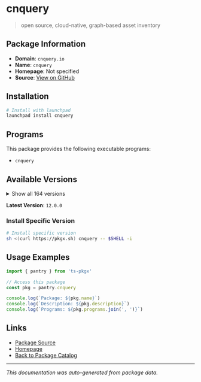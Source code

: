 # cnquery

> open source, cloud-native, graph-based asset inventory

## Package Information

- **Domain**: `cnquery.io`
- **Name**: `cnquery`
- **Homepage**: Not specified
- **Source**: [View on GitHub](https://github.com/pkgxdev/pantry/tree/main/projects/cnquery.io/package.yml)

## Installation

```bash
# Install with launchpad
launchpad install cnquery
```

## Programs

This package provides the following executable programs:

- `cnquery`

## Available Versions

<details>
<summary>Show all 164 versions</summary>

- `12.0.0`, `11.69.1`, `11.69.0`, `11.68.0`, `11.67.1`
- `11.67.0`, `11.66.1`, `11.66.0`, `11.65.0`, `11.64.0`
- `11.63.1`, `11.63.0`, `11.62.1`, `11.62.0`, `11.61.0`
- `11.60.0`, `11.59.0`, `11.58.0`, `11.57.2`, `11.57.1`
- `11.57.0`, `11.56.0`, `11.55.0`, `11.54.0`, `11.53.2`
- `11.53.1`, `11.53.0`, `11.52.0`, `11.51.2`, `11.51.1`
- `11.51.0`, `11.50.0`, `11.49.0`, `11.48.0`, `11.47.1`
- `11.47.0`, `11.46.2`, `11.46.1`, `11.46.0`, `11.45.1`
- `11.45.0`, `11.44.0`, `11.43.0`, `11.42.0`, `11.41.0`
- `11.40.0`, `11.39.0`, `11.38.0`, `11.37.1`, `11.37.0`
- `11.36.2`, `11.36.1`, `11.36.0`, `11.35.0`, `11.34.0`
- `11.33.1`, `11.33.0`, `11.32.0`, `11.31.1`, `11.31.0`
- `11.30.2`, `11.30.1`, `11.30.0`, `11.29.0`, `11.28.1`
- `11.28.0`, `11.27.0`, `11.26.0`, `11.25.0`, `11.24.0`
- `11.23.2`, `11.23.1`, `11.23.0`, `11.22.0`, `11.21.1`
- `11.21.0`, `11.20.1`, `11.20.0`, `11.19.1`, `11.19.0`
- `11.18.0`, `11.17.0`, `11.16.1`, `11.16.0`, `11.15.1`
- `11.15.0`, `11.14.1`, `11.14.0`, `11.13.2`, `11.13.1`
- `11.13.0`, `11.12.2`, `11.12.1`, `11.12.0`, `11.11.0`
- `11.10.0`, `11.9.1`, `11.9.0`, `11.8.0`, `11.7.3`
- `11.7.2`, `11.7.1`, `11.7.0`, `11.6.3`, `11.6.2`
- `11.6.1`, `11.6.0`, `11.5.0`, `11.4.3`, `11.4.2`
- `11.4.1`, `11.4.0`, `11.3.1`, `11.3.0`, `11.2.0`
- `11.1.1`, `11.1.0`, `11.0.2`, `11.0.1`, `11.0.0`
- `10.12.2`, `10.12.1`, `10.12.0`, `10.11.1`, `10.11.0`
- `10.10.0`, `10.9.3`, `10.9.2`, `10.9.1`, `10.9.0`
- `10.8.4`, `10.8.3`, `10.8.2`, `10.8.1`, `10.8.0`
- `10.7.3`, `10.7.2`, `10.7.1`, `10.7.0`, `10.6.1`
- `10.6.0`, `10.5.0`, `10.4.2`, `10.4.1`, `10.4.0`
- `10.3.4`, `10.3.3`, `10.3.2`, `10.3.1`, `10.3.0`
- `10.2.0`, `10.1.6`, `10.1.5`, `10.1.4`, `10.1.3`
- `10.1.2`, `10.1.1`, `10.1.0`, `10.0.3`, `10.0.2`
- `10.0.1`, `10.0.0`, `9.14.0`, `9.13.0`

</details>

**Latest Version**: `12.0.0`

### Install Specific Version

```bash
# Install specific version
sh <(curl https://pkgx.sh) cnquery -- $SHELL -i
```

## Usage Examples

```typescript
import { pantry } from 'ts-pkgx'

// Access this package
const pkg = pantry.cnquery

console.log(`Package: ${pkg.name}`)
console.log(`Description: ${pkg.description}`)
console.log(`Programs: ${pkg.programs.join(', ')}`)
```

## Links

- [Package Source](https://github.com/pkgxdev/pantry/tree/main/projects/cnquery.io/package.yml)
- [Homepage](#)
- [Back to Package Catalog](../../package-catalog.md)

---

*This documentation was auto-generated from package data.*
